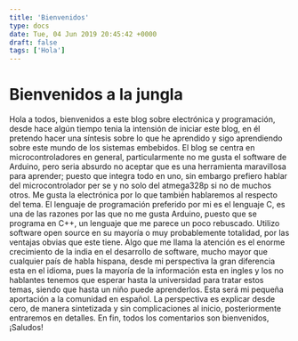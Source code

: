 ```yaml
---
title: 'Bienvenidos'
type: docs
date: Tue, 04 Jun 2019 20:45:42 +0000
draft: false
tags: ['Hola']
---
```


# Bienvenidos a la jungla

Hola a todos, bienvenidos a este blog sobre electrónica y programación, desde 
hace algún tiempo tenia la intensión de iniciar este blog, en él pretendo hacer 
una síntesis sobre lo que he aprendido y sigo 
aprendiendo sobre este mundo de los sistemas embebidos. El blog se centra en microcontroladores en
general, particularmente no me gusta el software de Arduino, pero seria absurdo no aceptar que es una
herramienta maravillosa para aprender; puesto que integra todo en uno, sin embargo prefiero hablar del
microcontrolador per se y no solo del atmega328p si no de muchos otros. Me gusta la electrónica por lo
que también hablaremos al respecto del tema. El lenguaje de programación preferido por mi es el lenguaje 
C, es una de las razones por las que no me gusta Arduino, puesto que se programa 
en C++, un lenguaje que me parece un poco rebuscado. Utilizo software open source
en su mayoría o muy probablemente totalidad, por las ventajas obvias que este tiene. 
Algo que me llama la atención es el enorme crecimiento de la india en el desarrollo 
de software, mucho mayor que cualquier país de habla hispana, desde mi perspectiva 
la gran diferencia esta en el idioma, pues la mayoría de la información esta en 
ingles y los no hablantes tenemos que esperar hasta la universidad para tratar 
estos temas, siendo que hasta un niño puede aprenderlos. Esta será mi pequeña 
aportación a la comunidad en español. La perspectiva es explicar desde cero, 
de manera sintetizada y sin complicaciones al inicio, posteriormente entraremos 
en detalles. En fin, todos los comentarios son bienvenidos, ¡Saludos!
